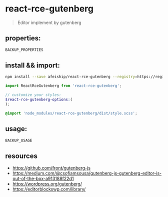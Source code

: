 # react-rce-gutenberg
> Editor implement by gutenberg

## properties:
```javascript
BACKUP_PROPERTIES
```

## install && import:
```bash
npm install --save afeiship/react-rce-gutenberg --registry=https://registry.npm.taobao.org
```

```js
import ReactRceGutenberg from 'react-rce-gutenberg';
```

```scss
// customize your styles:
$react-rce-gutenberg-options:(
);

@import 'node_modules/react-rce-gutenberg/dist/style.scss';
```


## usage:
```jsx
BACKUP_USAGE
```

## resources
- https://github.com/front/gutenberg-js
- https://medium.com/@csofiamsousa/gutenberg-js-gutenberg-editor-is-out-of-the-box-a913188f22d1
- https://wordpress.org/gutenberg/
- https://editorblockswp.com/library/
